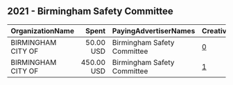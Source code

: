 ## 2021 - Birmingham Safety Committee 
|OrganizationName|Spent|PayingAdvertiserNames|CreativeUrls|Impressions|Genders|AgeBrackets|CountryCodes|BillingAddresses|CandidateBallotInformation|
|:---|---:|:---|:---|---:|:---|:---|:---|:---|:---|
|BIRMINGHAM  CITY OF|50.00 USD|Birmingham Safety Committee|[0](https://www.snap.com/political-ads/asset/a3cca8d9ab5f4dbe8d14eeb483fe8f26df0f08599e945316c0754296afded642?mediaType=mp4)|33,415|||united states|"2324 2nd Ave. ,Birmingham,35203,US"||
|BIRMINGHAM  CITY OF|450.00 USD|Birmingham Safety Committee|[1](https://www.snap.com/political-ads/asset/aea7e4412bafc6d4aabcc1020f1567710619b105dddfb750e6d9c26b5335f9fb?mediaType=mp4)|178,568|||united states|"2324 2nd Ave. ,Birmingham,35203,US"||
